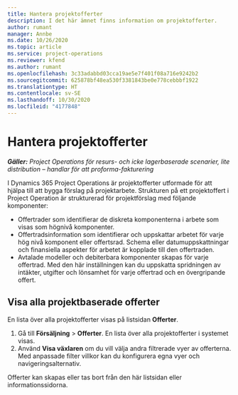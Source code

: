 ```yaml
---
title: Hantera projektofferter
description: I det här ämnet finns information om projektofferter.
author: rumant
manager: Annbe
ms.date: 10/26/2020
ms.topic: article
ms.service: project-operations
ms.reviewer: kfend
ms.author: rumant
ms.openlocfilehash: 3c33adabbd03cca19ae5e7f401f08a716e9242b2
ms.sourcegitcommit: 625878bf48ea530f3381843be0e778cebbbf1922
ms.translationtype: HT
ms.contentlocale: sv-SE
ms.lasthandoff: 10/30/2020
ms.locfileid: "4177848"
---
```

# <a name="manage-project-quotes"></a>Hantera projektofferter

_**Gäller:** Project Operations för resurs- och icke lagerbaserade scenarier, lite distribution – handlar för att proforma-fakturering_

I Dynamics 365 Project Operations är projektofferter utformade för att hjälpa till att bygga förslag på projektarbete. Strukturen på ett projektoffert i Project Operation är strukturerad för projektförslag med följande komponenter:

  - Offertrader som identifierar de diskreta komponenterna i arbete som visas som högnivå komponenter.
  - Offertradsinformation som identifierar och uppskattar arbetet för varje hög nivå komponent eller offertsrad. Schema eller datumuppskattningar och finansiella aspekter för arbetet är kopplade till den offertraden.
  - Avtalade modeller och debiterbara komponenter skapas för varje offertrad. Med den här inställningen kan du uppskatta spridningen av intäkter, utgifter och lönsamhet för varje offertrad och en övergripande offert.

## <a name="view-all-project-based-quotes"></a>Visa alla projektbaserade offerter

En lista över alla projektofferter visas på listsidan **Offerter**. 

1. Gå till **Försäljning** > **Offerter**. En lista över alla projektofferter i systemet visas. 
2. Använd **Visa växlaren** om du vill välja andra filtrerade vyer av offerterna. Med anpassade filter villkor kan du konfigurera egna vyer och navigeringsalternativ.

Offerter kan skapas eller tas bort från den här listsidan eller informationssidorna.
